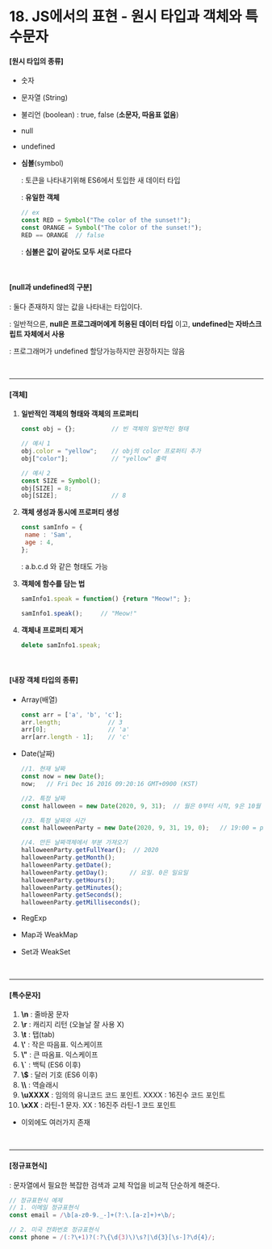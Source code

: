 # 18. JS에서의 표현 - 원시 타입과 객체와 특수문자

#### [원시 타입의 종류]

- 숫자

- 문자열 (String)

- 불리언 (boolean)  : true, false  (**소문자, 따음표 없음**)

- null

- undefined

- **심볼**(symbol)

  : 토큰을 나타내기위해 ES6에서 토입한 새 데이터 타입

  : **유일한 객체**

  ```js
  // ex
  const RED = Symbol("The color of the sunset!");
  const ORANGE = Symbol("The color of the sunset!");
  RED == ORANGE  // false
  ```

  : **심볼은 값이 같아도 모두 서로 다르다**

<br>

#### [null과 undefined의 구분]

: 둘다 존재하지 않는 값을 나타내는 타입이다.

: 일반적으론, **null은 프로그래머에게 허용된 데이터 타입** 이고, **undefined는 자바스크립트 자체에서 사용**

: 프로그래머가 undefined 할당가능하지만 권장하지는 않음

<br>

------

#### [객체]

1. **일반적인 객체의 형태와 객체의 프로퍼티**

   ```js
   const obj = {};          // 빈 객체의 일반적인 형태
   
   // 예시 1
   obj.color = "yellow";    // obj의 color 프로퍼티 추가
   obj["color"];            // "yellow" 출력
   
   // 예시 2
   const SIZE = Symbol();
   obj[SIZE] = 8;
   obj[SIZE];               // 8
   ```

2. **객체 생성과 동시에 프로퍼티 생성**

   ```js
   const samInfo = {
   	name : 'Sam',
   	age : 4,
   };	
   ```

   : a.b.c.d 와 같은 형태도 가능

3. **객체에 함수를 담는 법**

   ```js
   samInfo1.speak = function() {return "Meow!"; };
   
   samInfo1.speak();     // "Meow!"
   ```

4. **객체내 프로퍼티 제거**

   ```js
   delete samInfo1.speak;
   ```

<br>

#### [내장 객체 타입의 종류]

- Array(배열)

  ```javascript
  const arr = ['a', 'b', 'c'];
  arr.length;             // 3
  arr[0];                 // 'a'
  arr[arr.length - 1];    // 'c'
  ```

- Date(날짜)

  ```javascript
  //1. 현재 날짜
  const now = new Date();
  now;   // Fri Dec 16 2016 09:20:16 GMT+0900 (KST)
  
  //2. 특정 날짜
  const halloween = new Date(2020, 9, 31);  // 월은 0부터 시작, 9은 10월
  
  //3. 특정 날짜와 시간
  const halloweenParty = new Date(2020, 9, 31, 19, 0);   // 19:00 = pm 7
  
  //4. 만든 날짜객체에서 부분 가져오기
  halloweenParty.getFullYear();  // 2020
  halloweenParty.getMonth();
  halloweenParty.getDate();
  halloweenParty.getDay();      // 요일. 0은 일요일
  halloweenParty.getHours();
  halloweenParty.getMinutes();
  halloweenParty.getSeconds();
  halloweenParty.getMilliseconds();
  ```

- RegExp

- Map과 WeakMap

- Set과 WeakSet

<br>

----

#### [특수문자]

1. **\n** : 줄바꿈 문자
2. **\r** : 캐리지 리턴 (오늘날 잘 사용 X)
3. **\t** : 탭(tab)
4. **\\'** : 작은 따음표. 익스케이프
5. **\\"** : 큰 따옴표. 익스케이프
6. **\\`** : 백틱 (ES6 이후)
7. **\\$** : 달러 기호 (ES6 이후)
8. **\\\\** : 역슬래시
9. **\uXXXX** : 임의의 유니코드 코드 포인트. XXXX : 16진수 코드 포인트
10. **\xXX** : 라틴-1 문자. XX : 16진주 라틴-1 코드 포인트

- 이외에도 여러가지 존재

<br>

------

#### [정규표현식]

: 문자열에서 필요한 복잡한 검색과 교체 작업을 비교적 단순하게 해준다.

```js
// 정규표현식 예제
// 1. 이메일 정규표현식
const email = /\b[a-z0-9._-]+(?:\.[a-z]+)+\b/;

// 2. 미국 전화번호 정규표현식
const phone = /(:?\+1)?(:?\{\d{3)\)\s?|\d{3}[\s-]?\d{4}/;
```

